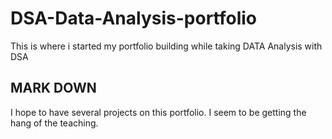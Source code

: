 # DSA-Data-Analysis-portfolio
This is where i started my portfolio building while taking DATA Analysis with DSA
## MARK DOWN

I hope to have several projects on this portfolio. I seem to be getting the hang of the teaching.
